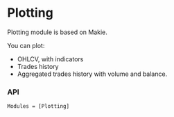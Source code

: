 # Plotting

Plotting module is based on Makie.

You can plot:
- OHLCV, with indicators
- Trades history
- Aggregated trades history with volume and balance.

### API
```@autodocs
Modules = [Plotting]
```
